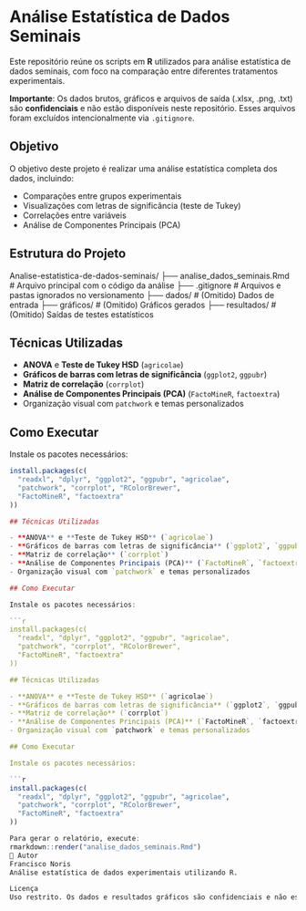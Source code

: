 # Análise Estatística de Dados Seminais

Este repositório reúne os scripts em **R** utilizados para análise estatística de dados seminais, com foco na comparação entre diferentes tratamentos experimentais.

**Importante**: Os dados brutos, gráficos e arquivos de saída (.xlsx, .png, .txt) são **confidenciais** e não estão disponíveis neste repositório. Esses arquivos foram excluídos intencionalmente via `.gitignore`.

## Objetivo

O objetivo deste projeto é realizar uma análise estatística completa dos dados, incluindo:

- Comparações entre grupos experimentais
- Visualizações com letras de significância (teste de Tukey)
- Correlações entre variáveis
- Análise de Componentes Principais (PCA)

## Estrutura do Projeto

Analise-estatistica-de-dados-seminais/
├── analise_dados_seminais.Rmd # Arquivo principal com o código da análise
├── .gitignore # Arquivos e pastas ignorados no versionamento
├── dados/ # (Omitido) Dados de entrada
├── gráficos/ # (Omitido) Gráficos gerados
├── resultados/ # (Omitido) Saídas de testes estatísticos

##  Técnicas Utilizadas

- **ANOVA** e **Teste de Tukey HSD** (`agricolae`)
- **Gráficos de barras com letras de significância** (`ggplot2`, `ggpubr`)
- **Matriz de correlação** (`corrplot`)
- **Análise de Componentes Principais (PCA)** (`FactoMineR`, `factoextra`)
- Organização visual com `patchwork` e temas personalizados

## Como Executar

Instale os pacotes necessários:

```r
install.packages(c(
  "readxl", "dplyr", "ggplot2", "ggpubr", "agricolae",
  "patchwork", "corrplot", "RColorBrewer",
  "FactoMineR", "factoextra"
))

## Técnicas Utilizadas

- **ANOVA** e **Teste de Tukey HSD** (`agricolae`)
- **Gráficos de barras com letras de significância** (`ggplot2`, `ggpubr`)
- **Matriz de correlação** (`corrplot`)
- **Análise de Componentes Principais (PCA)** (`FactoMineR`, `factoextra`)
- Organização visual com `patchwork` e temas personalizados

## Como Executar

Instale os pacotes necessários:

```r
install.packages(c(
  "readxl", "dplyr", "ggplot2", "ggpubr", "agricolae",
  "patchwork", "corrplot", "RColorBrewer",
  "FactoMineR", "factoextra"
))

## Técnicas Utilizadas

- **ANOVA** e **Teste de Tukey HSD** (`agricolae`)
- **Gráficos de barras com letras de significância** (`ggplot2`, `ggpubr`)
- **Matriz de correlação** (`corrplot`)
- **Análise de Componentes Principais (PCA)** (`FactoMineR`, `factoextra`)
- Organização visual com `patchwork` e temas personalizados

## Como Executar

Instale os pacotes necessários:

```r
install.packages(c(
  "readxl", "dplyr", "ggplot2", "ggpubr", "agricolae",
  "patchwork", "corrplot", "RColorBrewer",
  "FactoMineR", "factoextra"
))

Para gerar o relatório, execute:
rmarkdown::render("analise_dados_seminais.Rmd")
👤 Autor
Francisco Noris
Análise estatística de dados experimentais utilizando R.

Licença
Uso restrito. Os dados e resultados gráficos são confidenciais e não estão disponíveis publicamente.
